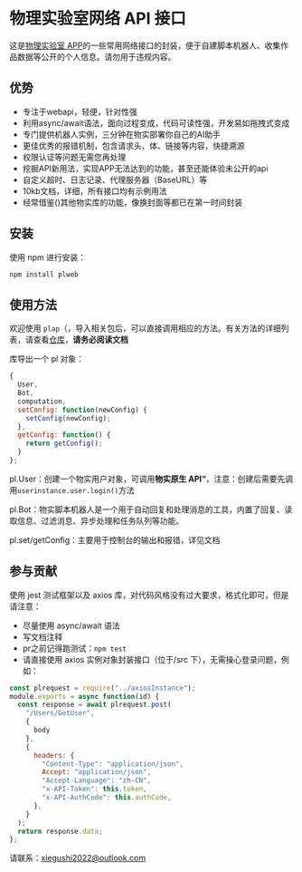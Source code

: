 # 物理实验室网络 API 接口

这是[物理实验室 APP](https://turtlesim.com/products/physics-lab/index-cn.html)的一些常用网络接口的封装，便于自建脚本机器人、收集作品数据等公开的个人信息。请勿用于违规内容。

## 优势

- 专注于webapi，轻便，针对性强
- 利用async/await语法，面向过程变成，代码可读性强，开发易如拖拽式变成
- 专门提供机器人实例，三分钟在物实部署你自己的AI助手
- 更佳优秀的报错机制，包含请求头、体、链接等内容，快捷溯源
- 权限认证等问题无需您再处理
- 挖掘API新用法，实现APP无法达到的功能，甚至还能体验未公开的api
- 自定义超时、日志记录、代理服务器（BaseURL）等
- 10kb文档，详细，所有接口均有示例用法
- 经常借鉴()其他物实库的功能，像换封面等都已在第一时间封装

## 安装

使用 npm 进行安装：

```bash
npm install plweb
```

## 使用方法

欢迎使用 `plap`（，导入相关包后，可以直接调用相应的方法。有关方法的详细列表，请查看[仓库](https://github.com/wsxiaolin/plap)，**请务必阅读文档**

库导出一个 pl 对象：

```JavaScript
{
  User,
  Bot,
  computation,
  setConfig: function(newConfig) {
    setConfig(newConfig);
  },
  getConfig: function() {
    return getConfig();
  }
};
```

pl.User：创建一个物实用户对象，可调用**物实原生 API“**，注意：创建后需要先调用`userinstance.user.login()`方法

pl.Bot：物实脚本机器人是一个用于自动回复和处理消息的工具，内置了回复、读取信息、过滤消息、异步处理和任务队列等功能。

pl.set/getConfig：主要用于控制台的输出和报错，详见文档

## 参与贡献

使用 jest 测试框架以及 axios 库，对代码风格没有过大要求，格式化即可，但是请注意：

- 尽量使用 async/await 语法
- 写文档注释
- pr之前记得跑测试：`npm test`
- 请直接使用 axios 实例对象封装接口（位于/src 下），无需操心登录问题，例如：

```Javascript
const plrequest = require("../axiosInstance");
module.exports = async function(id) {
  const response = await plrequest.post(
    "/Users/GetUser",
    {
      body
    },
    {
      headers: {
        "Content-Type": "application/json",
        Accept: "application/json",
        "Accept-Language": "zh-CN",
        "x-API-Token": this.token,
        "x-API-AuthCode": this.authCode,
      },
    }
  );
  return response.data;
};
```

请联系：xiegushi2022@outlook.com
